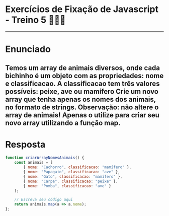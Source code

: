 # Exercícios de Fixação de Javascript - Treino 5 🏋🏽‍♀️
---
# Enunciado
Temos um array de animais diversos, onde cada bichinho é um objeto com as propriedades: **nome** e **classificacao**. A classificacao tem três valores possíveis: **peixe**, **ave** ou **mamífero**
Crie um novo array que tenha **apenas os nomes dos animais**, no formato de strings.
Observação: não altere o array de animais! Apenas o utilize para criar seu novo array utilizando a função map.
---
# Resposta
```javascript
function criarArrayNomesAnimais() {
    const animais = [
        { nome: "Cachorro", classificacao: "mamífero" },
        { nome: "Papagaio", classificacao: "ave" },
        { nome: "Gato", classificacao: "mamífero" },
        { nome: "Carpa", classificacao: "peixe" },
        { nome: "Pomba", classificacao: "ave" }
    ];

    // Escreva seu código aqui
    return animais.map(a => a.nome);
};
```
